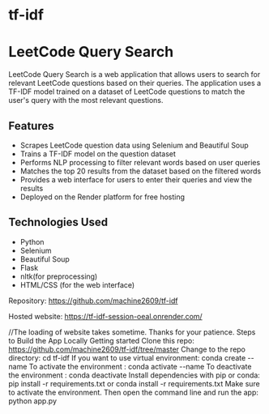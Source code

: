 # tf-idf
# LeetCode Query Search

LeetCode Query Search is a web application that allows users to search for relevant LeetCode questions based on their queries. The application uses a TF-IDF model trained on a dataset of LeetCode questions to match the user's query with the most relevant questions.

## Features

- Scrapes LeetCode question data using Selenium and Beautiful Soup
- Trains a TF-IDF model on the question dataset
- Performs NLP processing to filter relevant words based on user queries
- Matches the top 20 results from the dataset based on the filtered words
- Provides a web interface for users to enter their queries and view the results
- Deployed on the Render platform for free hosting

## Technologies Used

- Python
- Selenium
- Beautiful Soup
- Flask
- nltk(for preprocessing)
- HTML/CSS (for the web interface)

Repository: https://github.com/machine2609/tf-idf

Hosted website: https://tf-idf-session-oeal.onrender.com/

//The loading of website takes sometime. Thanks for your patience.
Steps to Build the App Locally
Getting started
Clone this repo: https://github.com/machine2609/tf-idf/tree/master
Change to the repo directory: cd tf-idf
If you want to use virtual environment: conda create --name
To activate the environment : conda activate --name
To deactivate the environment : conda deactivate
Install dependencies with pip or conda: pip install -r requirements.txt or conda install -r requirements.txt
Make sure to activate the environment. Then open the command line and run the app: python app.py
